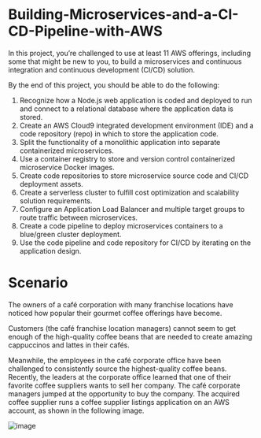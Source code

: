 # Building-Microservices-and-a-CI-CD-Pipeline-with-AWS

In this project, you’re challenged to use at least 11 AWS offerings, including some that might be new to you, to build a microservices and continuous integration and continuous development (CI/CD) solution. 

By the end of this project, you should be able to do the following:
1. Recognize how a Node.js web application is coded and deployed to run and connect to a relational database where the application data is stored.
2. Create an AWS Cloud9 integrated development environment (IDE) and a code repository (repo) in which to store the application code.
3. Split the functionality of a monolithic application into separate containerized microservices.
4. Use a container registry to store and version control containerized microservice Docker images.
5. Create code repositories to store microservice source code and CI/CD deployment assets.
6. Create a serverless cluster to fulfill cost optimization and scalability solution requirements.
7. Configure an Application Load Balancer and multiple target groups to route traffic between microservices.
8. Create a code pipeline to deploy microservices containers to a blue/green cluster deployment.
9. Use the code pipeline and code repository for CI/CD by iterating on the application design.

# Scenario

The owners of a café corporation with many franchise locations have noticed how popular their gourmet coffee offerings have become. 

Customers (the café franchise location managers) cannot seem to get enough of the high-quality coffee beans that are needed to create amazing cappuccinos and lattes in their cafés. 

Meanwhile, the employees in the café corporate office have been challenged to consistently source the highest-quality coffee beans. Recently, the leaders at the corporate office learned that one of their favorite coffee suppliers wants to sell her company. The café corporate managers jumped at the opportunity to buy the company. The acquired coffee supplier runs a coffee supplier listings application on an AWS account, as shown in the following image.

![image](https://github.com/user-attachments/assets/406ecf64-cfd5-4360-88e3-84b77c93fc44)

